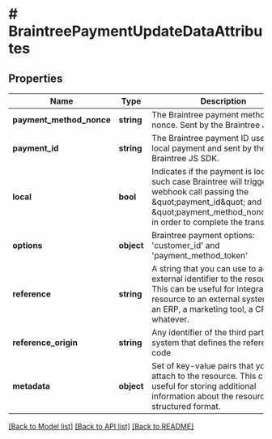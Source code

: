 # # BraintreePaymentUpdateDataAttributes

## Properties

Name | Type | Description | Notes
------------ | ------------- | ------------- | -------------
**payment_method_nonce** | **string** | The Braintree payment method nonce. Sent by the Braintree JS SDK. | [optional]
**payment_id** | **string** | The Braintree payment ID used by local payment and sent by the Braintree JS SDK. | [optional]
**local** | **bool** | Indicates if the payment is local, in such case Braintree will trigger a webhook call passing the \&quot;payment_id\&quot; and \&quot;payment_method_nonce\&quot; in order to complete the transaction. | [optional]
**options** | **object** | Braintree payment options: &#39;customer_id&#39; and &#39;payment_method_token&#39; | [optional]
**reference** | **string** | A string that you can use to add any external identifier to the resource. This can be useful for integrating the resource to an external system, like an ERP, a marketing tool, a CRM, or whatever. | [optional]
**reference_origin** | **string** | Any identifier of the third party system that defines the reference code | [optional]
**metadata** | **object** | Set of key-value pairs that you can attach to the resource. This can be useful for storing additional information about the resource in a structured format. | [optional]

[[Back to Model list]](../../README.md#models) [[Back to API list]](../../README.md#endpoints) [[Back to README]](../../README.md)
